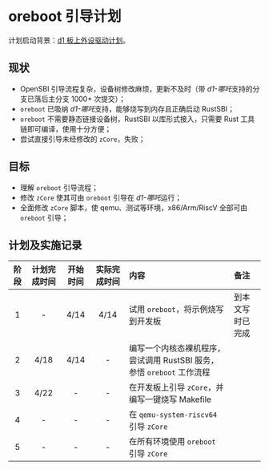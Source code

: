 ﻿# oreboot 引导计划

计划启动背景：[d1 板上外设驱动计划](../user-mode-driver/20220415-summary.md)。

## 现状

- OpenSBI 引导流程复杂，设备树修改麻烦，更新不及时（带 *d1-哪吒*支持的分支已落后主分支 1000+ 次提交）；
- `oreboot` 已吸纳 *d1-哪吒*支持，能够烧写到内存且正确启动 RustSBI；
- `oreboot` 不需要静态链接设备树，RustSBI 以库形式接入，只需要 Rust 工具链即可编译，使用十分方便；
- 尝试直接引导未经修改的 `zCore`，失败；

## 目标

- 理解 `oreboot` 引导流程；
- 修改 `zCore` 使其可由 `oreboot` 引导在 *d1-哪吒*运行；
- 全面修改 `zCore` 脚本，使 qemu、测试等环境，x86/Arm/RiscV 全部可由 `oreboot` 引导；

## 计划及实施记录

| 阶段 | 计划完成时间 | 开始时间 | 实际完成时间 | 内容 | 备注
| :-: | :-:  | :-:  | :-:  | :- | :-
|  1  |  -   | 4/14 | 4/14 | 试用 `oreboot`，将示例烧写到开发板 | 到本文写时已完成
|  2  | 4/18 | 4/14 |  -   | 编写一个内核态裸机程序，尝试调用 RustSBI 服务，参悟 `oreboot` 工作流程 |
|  3  | 4/22 |  -   |  -   | 在开发板上引导 `zCore`，并编写一键烧写 Makefile |
|  4  |  -   |  -   |  -   | 在 `qemu-system-riscv64` 引导 `zCore` |
|  5  |  -   |  -   |  -   | 在所有环境使用 `oreboot` 引导 `zCore` |

